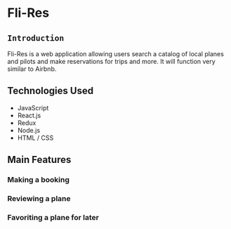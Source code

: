 # **Fli-Res**

## `Introduction`
Fli-Res is a web application allowing users search a catalog of local planes and pilots and make reservations for trips and more. It will function very similar to Airbnb. 

## Technologies Used
* JavaScript
* React.js
* Redux
* Node.js
* HTML / CSS

## Main Features

### Making a booking

### Reviewing a plane

### Favoriting a plane for later